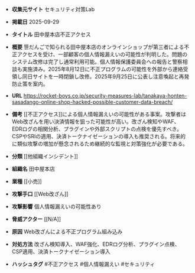- **収集元サイト**
セキュリティ対策Lab

- **掲載日**
2025-09-29

- **タイトル**
田中屋本店不正アクセス

- **概要**
笹だんごで知られる田中屋本店のオンラインショップが第三者による不正アクセスを受け、一部顧客の個人情報漏えいの可能性が判明した。問題のシステム改修は完了し通常利用可能。個人情報保護委員会への報告と警察相談も実施済み。2025年8月12日に不正プログラムの可能性を外部から連絡受領し同日サイトを一時閉鎖し改修。2025年9月25日に公表し注意喚起と再発防止策を案内。

- **URL**
https://rocket-boys.co.jp/security-measures-lab/tanakaya-honten-sasadango-online-shop-hacked-possible-customer-data-breach/

- **備考**
[[不正アクセス]]による個人情報漏えいの可能性がある事案。攻撃者はWeb改ざんを用い決済情報を狙った可能性が高い。改ざん検知やWAF、EDRログの相関分析、プラグインや外部スクリプトの点検を優先すべき。CSPやSRIの適用、決済トークナイゼーションの導入も推奨される。将来的に類似攻撃の増加が懸念されるため継続的な監視と対策強化が必要である。

- **分類**
[[他組織インシデント]]

- **組織名**
田中屋本店

- **業種**
[[小売]]

- **攻撃手口**
[[Web改ざん]]

- **攻撃影響**
個人情報漏えいの可能性あり

- **脅威アクター**
[[N/A]]

- **原因**
Web改ざんによる不正プログラム組み込み

- **対処方法**
改ざん検知導入、WAF強化、EDRログ分析、プラグイン点検、CSP適用、決済トークナイゼーション導入

- **ハッシュタグ**
#不正アクセス #個人情報漏えい #セキュリティ
